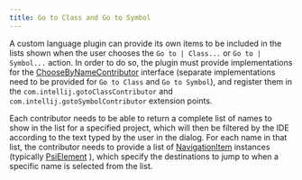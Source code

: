 ```yaml
---
title: Go to Class and Go to Symbol
---
```


A custom language plugin can provide its own items to be included in the lists shown when the user chooses the ```Go to | Class...``` or ```Go to | Symbol...``` action.
In order to do so, the plugin must provide implementations for the
[ChooseByNameContributor](https://github.com/JetBrains/intellij-community/blob/master/platform/lang-api/src/com/intellij/navigation/ChooseByNameContributor.java)
interface (separate implementations need to be provided for ```Go to Class``` and ```Go to Symbol```), and register them in the `com.intellij.gotoClassContributor` and `com.intellij.gotoSymbolContributor` extension points.

Each contributor needs to be able to return a complete list of names to show in the list for a specified project, which will then be filtered by the IDE according to the text typed by the user in the dialog.
For each name in that list, the contributor needs to provide a list of
[NavigationItem](https://github.com/JetBrains/intellij-community/blob/master/platform/core-api/src/com/intellij/navigation/NavigationItem.java)
instances (typically
[PsiElement](https://github.com/JetBrains/intellij-community/blob/master/platform/core-api/src/com/intellij/psi/PsiElement.java)
), which specify the destinations to jump to when a specific name is selected from the list.
